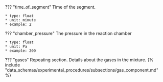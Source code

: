 ??? "time_of_segment"
    Time of the segment. 

    * type: float
    * unit: minute
    * example: 2

??? "chamber_pressure"
    The pressure in the reaction chamber 

    * type: float
    * unit: Pa
    * example: 200

??? "gases"
    Repeating section. Details about the gases in the mixture.
    {% include "data_schemas/experimental_procedures/subsections/gas_component.md" %}
